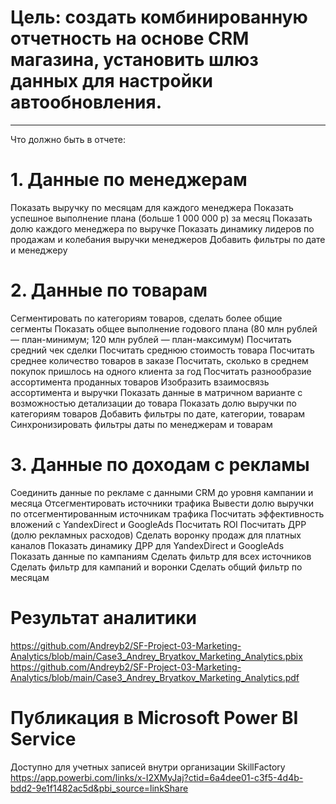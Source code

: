 # Цель: создать комбинированную отчетность на основе CRM магазина, установить шлюз данных для настройки автообновления. 
----
Что должно быть в отчете: 

# 1. Данные по менеджерам

Показать выручку по месяцам для каждого менеджера
Показать успешное выполнение плана (больше 1 000 000 р) за месяц
Показать долю каждого менеджера по выручке
Показать динамику лидеров по продажам и колебания выручки менеджеров
Добавить фильтры по дате и менеджеру
# 2. Данные по товарам

Сегментировать по категориям товаров, сделать более общие сегменты
Показать общее выполнение годового плана (80 млн рублей — план-минимум; 120 млн рублей — план-максимум)
Посчитать средний чек сделки
Посчитать среднюю стоимость товара
Посчитать среднее количество товаров в заказе
Посчитать, сколько в среднем покупок пришлось на одного клиента за год
Посчитать разнообразие ассортимента проданных товаров
Изобразить взаимосвязь ассортимента и выручки
Показать данные в матричном варианте с возможностью детализации до товара
Показать долю выручки по категориям товаров
Добавить фильтры по дате, категории, товарам
Синхронизировать фильтры даты по менеджерам и товарам

# 3.  Данные по доходам с рекламы

Соединить данные по рекламе с данными CRM до уровня кампании и месяца
Отсегментировать источники трафика
Вывести долю выручки по отсегментированным источникам трафика
Посчитать эффективность вложений с YandexDirect и GoogleAds
Посчитать ROI
Посчитать ДРР (долю рекламных расходов)
Сделать воронку продаж для платных каналов
Показать динамику ДРР для YandexDirect и GoogleAds
Показать данные по кампаниям
Сделать фильтр для всех источников
Сделать фильтр для кампаний и воронки
Сделать общий фильтр по месяцам

# Результат аналитики
https://github.com/Andreyb2/SF-Project-03-Marketing-Analytics/blob/main/Case3_Andrey_Bryatkov_Marketing_Analytics.pbix
https://github.com/Andreyb2/SF-Project-03-Marketing-Analytics/blob/main/Case3_Andrey_Bryatkov_Marketing_Analytics.pdf

# Публикация в Microsoft Power BI Service
Доступно для учетных записей внутри организации SkillFactory https://app.powerbi.com/links/x-I2XMyJaj?ctid=6a4dee01-c3f5-4d4b-bdd2-9e1f1482ac5d&pbi_source=linkShare

